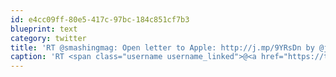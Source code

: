```yaml
---
id: e4cc09ff-80e5-417c-97bc-184c851cf7b3
blueprint: text
category: twitter
title: 'RT @smashingmag: Open letter to Apple: http://j.mp/9YRsDn by @johnbattelle and @timoreilly (via @iA)'
caption: 'RT <span class="username username_linked">@<a href="https://twitter.com/smashingmag" title="Smashing Magazine 🇺🇦 🏳️‍🌈">smashingmag</a></span>: Open letter to Apple: http://j.mp/9YRsDn by <span class="username username_linked">@<a href="https://twitter.com/johnbattelle" title="John Battelle">johnbattelle</a></span> and <span class="username username_linked">@<a href="https://twitter.com/timoreilly" title="timoreilly">timoreilly</a></span> (via <span class="username username_linked">@<a href="https://twitter.com/iA" title="iA Inc.">iA</a></span>)'
---
```

